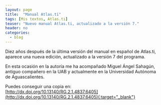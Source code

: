```yaml
---
layout: page
title:  "Manual Atlas.ti"
tags: [Mis textos, Atlas.ti]
teaser: "Nuevo manual Atlas.ti, actualizado a la versión 7."
header: no
categories:
  - blog
---
```

Diez años después de la última versión del manual en español de Atlas.ti, aparece una nueva edición, actualizado a la versión 7 del programa.

En esta ocasión en la autoría me ha acompañado Miguel Ángel Sahagún, antiguo compañero en la UAB y actualmente en la  Universidad Autónoma de Aguascalientes.

Puedes conseguir una copia en: [http://dx.doi.org/10.13140/RG.2.1.4837.6405](http://dx.doi.org/10.13140/RG.2.1.4837.6405){:target="_blank"}
